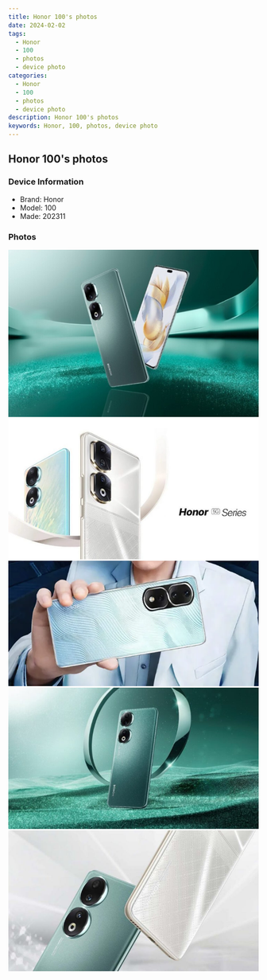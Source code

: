 ```yaml
---
title: Honor 100's photos
date: 2024-02-02
tags: 
  - Honor
  - 100
  - photos
  - device photo
categories: 
  - Honor
  - 100
  - photos
  - device photo
description: Honor 100's photos
keywords: Honor, 100, photos, device photo
---
```


## Honor 100's photos

### Device Information

- Brand: Honor
- Model: 100
- Made: 202311

### Photos

![/images/best-assets/devices/honor/honor-100/1.jpg](/images/best-assets/devices/honor/honor-100/1.jpg)
![/images/best-assets/devices/honor/honor-100/2.jpg](/images/best-assets/devices/honor/honor-100/2.jpg)
![/images/best-assets/devices/honor/honor-100/3.jpg](/images/best-assets/devices/honor/honor-100/3.jpg)
![/images/best-assets/devices/honor/honor-100/4.jpg](/images/best-assets/devices/honor/honor-100/4.jpg)
![/images/best-assets/devices/honor/honor-100/5.jpg](/images/best-assets/devices/honor/honor-100/5.jpg)
